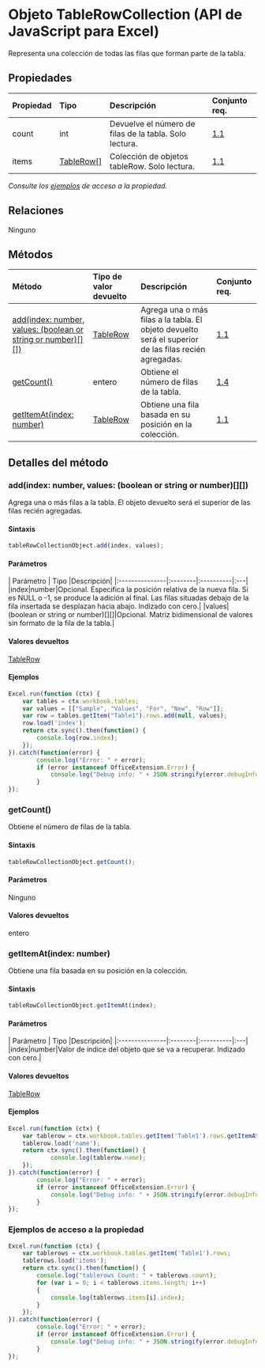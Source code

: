 # <a name="tablerowcollection-object-javascript-api-for-excel"></a>Objeto TableRowCollection (API de JavaScript para Excel)

Representa una colección de todas las filas que forman parte de la tabla.

## <a name="properties"></a>Propiedades

| Propiedad       | Tipo    |Descripción| Conjunto req.|
|:---------------|:--------|:----------|:----|
|count|int|Devuelve el número de filas de la tabla. Solo lectura.|[1.1](../requirement-sets/excel-api-requirement-sets.md)|
|items|[TableRow[]](tablerow.md)|Colección de objetos tableRow. Solo lectura.|[1.1](../requirement-sets/excel-api-requirement-sets.md)|

_Consulte los [ejemplos](#property-access-examples) de acceso a la propiedad._

## <a name="relationships"></a>Relaciones
Ninguno


## <a name="methods"></a>Métodos

| Método           | Tipo de valor devuelto    |Descripción| Conjunto req.|
|:---------------|:--------|:----------|:----|
|[add(index: number, values: (boolean or string or number)[][])](#addindex-number-values-boolean-or-string-or-number)|[TableRow](tablerow.md)|Agrega una o más filas a la tabla. El objeto devuelto será el superior de las filas recién agregadas.|[1.1](../requirement-sets/excel-api-requirement-sets.md)|
|[getCount()](#getcount)|entero|Obtiene el número de filas de la tabla.|[1.4](../requirement-sets/excel-api-requirement-sets.md)|
|[getItemAt(index: number)](#getitematindex-number)|[TableRow](tablerow.md)|Obtiene una fila basada en su posición en la colección.|[1.1](../requirement-sets/excel-api-requirement-sets.md)|

## <a name="method-details"></a>Detalles del método


### <a name="addindex-number-values-boolean-or-string-or-number"></a>add(index: number, values: (boolean or string or number)[][])
Agrega una o más filas a la tabla. El objeto devuelto será el superior de las filas recién agregadas.

#### <a name="syntax"></a>Sintaxis
```js
tableRowCollectionObject.add(index, values);
```

#### <a name="parameters"></a>Parámetros
| Parámetro       | Tipo    |Descripción|
|:---------------|:--------|:----------|:---|
|index|number|Opcional. Especifica la posición relativa de la nueva fila. Si es NULL o -1, se produce la adición al final. Las filas situadas debajo de la fila insertada se desplazan hacia abajo. Indizado con cero.|
|values|(boolean or string or number)[][]|Opcional. Matriz bidimensional de valores sin formato de la fila de la tabla.|

#### <a name="returns"></a>Valores devueltos
[TableRow](tablerow.md)

#### <a name="examples"></a>Ejemplos

```js
Excel.run(function (ctx) { 
    var tables = ctx.workbook.tables;
    var values = [["Sample", "Values", "For", "New", "Row"]];
    var row = tables.getItem("Table1").rows.add(null, values);
    row.load('index');
    return ctx.sync().then(function() {
        console.log(row.index);
    });
}).catch(function(error) {
        console.log("Error: " + error);
        if (error instanceof OfficeExtension.Error) {
            console.log("Debug info: " + JSON.stringify(error.debugInfo));
        }
});
```

### <a name="getcount"></a>getCount()
Obtiene el número de filas de la tabla.

#### <a name="syntax"></a>Sintaxis
```js
tableRowCollectionObject.getCount();
```

#### <a name="parameters"></a>Parámetros
Ninguno

#### <a name="returns"></a>Valores devueltos
entero

### <a name="getitematindex-number"></a>getItemAt(index: number)
Obtiene una fila basada en su posición en la colección.

#### <a name="syntax"></a>Sintaxis
```js
tableRowCollectionObject.getItemAt(index);
```

#### <a name="parameters"></a>Parámetros
| Parámetro       | Tipo    |Descripción|
|:---------------|:--------|:----------|:---|
|index|number|Valor de índice del objeto que se va a recuperar. Indizado con cero.|

#### <a name="returns"></a>Valores devueltos
[TableRow](tablerow.md)

#### <a name="examples"></a>Ejemplos

```js
Excel.run(function (ctx) { 
    var tablerow = ctx.workbook.tables.getItem('Table1').rows.getItemAt(0);
    tablerow.load('name');
    return ctx.sync().then(function() {
            console.log(tablerow.name);
    });
}).catch(function(error) {
        console.log("Error: " + error);
        if (error instanceof OfficeExtension.Error) {
            console.log("Debug info: " + JSON.stringify(error.debugInfo));
        }
});
```
### <a name="property-access-examples"></a>Ejemplos de acceso a la propiedad

```js
Excel.run(function (ctx) { 
    var tablerows = ctx.workbook.tables.getItem('Table1').rows;
    tablerows.load('items');
    return ctx.sync().then(function() {
        console.log("tablerows Count: " + tablerows.count);
        for (var i = 0; i < tablerows.items.length; i++)
        {
            console.log(tablerows.items[i].index);
        }
    });
}).catch(function(error) {
        console.log("Error: " + error);
        if (error instanceof OfficeExtension.Error) {
            console.log("Debug info: " + JSON.stringify(error.debugInfo));
        }
});
```
